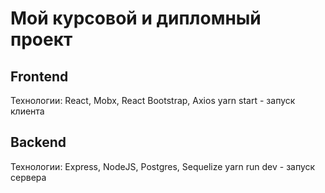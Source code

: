 # Мой курсовой и дипломный проект

## Frontend
Технологии: React, Mobx, React Bootstrap, Axios
yarn start - запуск клиента

## Backend
Технологии: Express, NodeJS, Postgres, Sequelize
yarn run dev - запуск сервера
